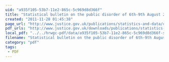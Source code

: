 ```yaml
---
uid: "a935f105-53b7-11e2-865c-5c969d8d366f"
title: "Statistical bulletin on the public disorder of 6th-9th August 2011"
created: "2011-11-28 01:45:38"
page_url: "http://www.justice.gov.uk/publications/statistics-and-data/criminal-justice/public-disorder-august-11.htm"
pdf_urls: "http://www.justice.gov.uk/downloads/publications/statistics-and-data/mojstats/august-public-disorder-stats-bulletin-241011.pdf"
local_pdf: "../../hrwgc-pdf/data/a935f105-53b7-11e2-865c-5c969d8d366f-statistical-bulletin-on-the-public-disorder-of-6th-9th-august-2011.pdf"
filename: "Statistical bulletin on the public disorder of 6th-9th August 2011.html"
category: "pdf"
tags: 
 - PDF
---
```

